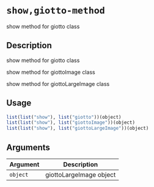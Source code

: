 # `show,giotto-method`

show method for giotto class


## Description

show method for giotto class
 
 show method for giottoImage class
 
 show method for giottoLargeImage class


## Usage

```r
list(list("show"), list("giotto"))(object)
list(list("show"), list("giottoImage"))(object)
list(list("show"), list("giottoLargeImage"))(object)
```


## Arguments

Argument      |Description
------------- |----------------
`object`     |     giottoLargeImage object



